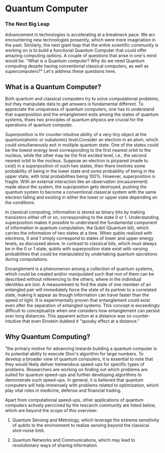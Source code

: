 # Quantum Computer 
### __The Next Big Leap__

Advancement in technologies is accelerating at a breakneck pace. We
arc encountering new technologies presently, which were mere imagination in the past. Similarly, the next giant leap that the entire scientific community is working on is to build a functional Quantum Computer that could offer amazing computing options. A couple of questions that arise in one's mind would be. "What is a Quantum computer? Why do we need Quantum computing despite having conventional classical computers, as well as supercomputers?" Let's address these questions here.

## __What is a Quantum Computer?__
Both quantum and classical computers try to solve computational problems, but they manipulate data to get answers is fundamental different. To appreciate the uniqueness of quantum computers, one has to understand that superposition and the entanglement exits among the states of quantum systems, thses two principles of quantum physics are crucial for the operations of quantum computer.

Superposition is thr counter-intuitive ability of a very tiny object at the quantum(atomic or subatomic) level.Consider an electron in an atom, which could simultaneously exit in multiple quantum state. One of the states could be the lowest energy level corresponding to the first nearest orbit to the nucleus, while the other may be the first excited level, i.e., the second nearest orbit to the nucleus. Suppose an electron is picpared (made to cxist) in a superposition of such two states, then there involves some probability of being in the lower state and some probability of being in the upper state, with total probabilities being 100%. However, superposition is fragile. With an external interaction like an observation (mcasurement) made about the system, the supcipositon gets destroyed, pushing the quantum system to become a conventional classical system with the same electron falling and existing in either the lower or upper state depending on the conditions.

In classical computing, information is stored as binary bits by making transistors either off or on, corresponding to the state 0 or 1. Understanding superposition makes it possible to understand the fundamental component of information in quantum computation, the Qubit (Quantum bit), which carries the information of two states at a time. When qubits realized with electrons, 0 and 1 simply correspond to states of lower and upper energy levels, as discussed above. In contrast to classical bits, which must always be in the 0 or 1 state, qubits with superposition state exist with varying probabilities that could be manipulated by undertaking quantum opcrations during computations.

Encanglement is a phenomenon among a collection of quantum systems, which could be created and/or manipulated such that non of them can be described without referencing to the others, where in the individual identities are lost. A measurement to find the state of one member of an entangled pair will immediately force the state of its partner to a correlated state, making it appear as though information can travel faster than the speed of light. It is experimentally proven that entanglement could exist even after the separation of entangled systems. This concept is exceedingly difficult to conceptualize when one considers how entanglement can persist over long distances. This apparent action at a distance was so counter-intuitive that even Einstein dubbed it "spooky effect at a distance."

## __Why Quantum Computing?__
"Ihe primary motive for advancing towards building a quantum computer is its potential ability to execute Shor's algorithm for large numbers. To develop a broader view of quantum computers, it is essential to note that they would likely deliver tremendous speed-ups for specific types of problems. Researchers are working on finding out which problems are suited for quantum speed-ups and further developing algorithms to demonstrate such speed-ups. In general, it is believed that quantum computers will help immensely with problems related to optimization, which play vital roles in medicine, defense and financial trading.

Apart from computational speed-ups, other applications of quantum computers actively perccived by the rescarch community are listed below, which are beyond the scope of this overview:

1. Quantum Sensing and Metrology, which leverage the extreme sensitivity of qubits to the environment to realize sensing beyond the classical shot-noise limit.

1. Quantum Networks and Communications, which may lead to revolutionary ways of sharing information.

                                                    